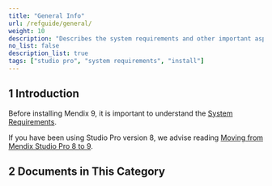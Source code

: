 ```yaml
---
title: "General Info"
url: /refguide/general/
weight: 10
description: "Describes the system requirements and other important aspects of using Studio Pro 9."
no_list: false
description_list: true
tags: ["studio pro", "system requirements", "install"]
---
```


## 1 Introduction

Before installing Mendix 9, it is important to understand the [System Requirements](/refguide/system-requirements/). 

If you have been using Studio Pro version 8, we advise reading [Moving from Mendix Studio Pro 8 to 9](/refguide/moving-from-8-to-9/).

## 2 Documents in This Category
